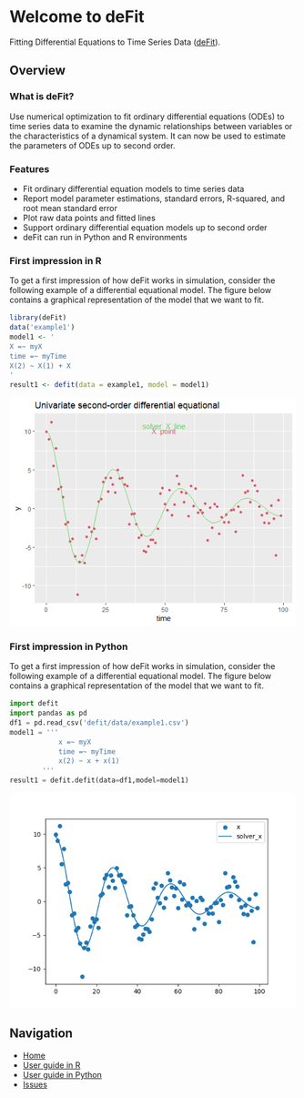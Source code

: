 # Welcome to deFit

Fitting Differential Equations to Time Series Data ([deFit](https://github.com/yueqinhu/defit)).

## Overview
### What is deFit?
Use numerical optimization to fit ordinary differential equations (ODEs) to time series data to examine the dynamic relationships between variables or the characteristics of a dynamical system. It can now be used to estimate the parameters of ODEs up to second order.

### Features
* Fit ordinary differential equation models to time series data 
* Report model parameter estimations, standard errors, R-squared, and root mean standard error
* Plot raw data points and fitted lines
* Support ordinary differential equation models up to second order
* deFit can run in Python and R environments

### First impression in R
To get a first impression of how deFit works in simulation, consider the following example of a differential equational model. The figure below contains a graphical representation of the model that we want to fit.
```R
library(deFit)
data('example1')
model1 <- '
X =~ myX
time =~ myTime
X(2) ~ X(1) + X
'
result1 <- defit(data = example1, model = model1)
```
![example1](https://raw.githubusercontent.com/yueqinhu/defit/main/img/example1.png)


### First impression in Python
To get a first impression of how deFit works in simulation, consider the following example of a differential equational model. The figure below contains a graphical representation of the model that we want to fit.
```python
import defit
import pandas as pd
df1 = pd.read_csv('defit/data/example1.csv')
model1 = '''
            x =~ myX
            time =~ myTime
            x(2) ~ x + x(1)
        '''
result1 = defit.defit(data=df1,model=model1)
```
![example1](https://raw.githubusercontent.com/yueqinhu/defit/main/img/example1_python.png)


## Navigation
- [Home](https://github.com/yueqinhu/defit)
- [User guide in R](https://github.com/yueqinhu/defit/blob/main/Documents/UserGuideR.md)
- [User guide in Python](https://github.com/yueqinhu/defit/blob/main/Documents/UserGuidePython.md)
- [Issues](https://github.com/yueqinhu/defit/issues)


